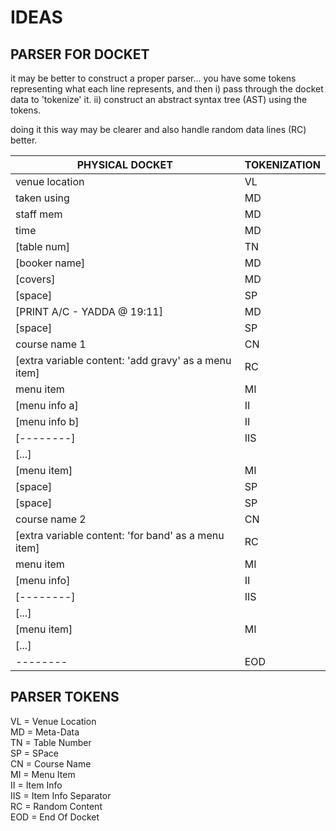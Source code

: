 # IDEAS

## PARSER FOR DOCKET
it may be better to construct a proper parser...
you have some tokens representing what each line represents, and then
i) pass through the docket data to 'tokenize' it.
ii) construct an abstract syntax tree (AST) using the tokens.

doing it this way may be clearer and also handle random data lines (RC) better.


| PHYSICAL DOCKET                                          |  TOKENIZATION  |
|----------------------------------------------------------|----------------|  
|venue location                                            |  VL            | 
|taken using                                               |  MD            |
|staff mem                                                 |  MD            |
|time                                                      |  MD            |
|[table num]                                               |  TN            |
|[booker name]                                             |  MD            |
|[covers]                                                  |  MD            |
|[space]                                                   |  SP            |  
|[PRINT A/C - YADDA @ 19:11]                               |  MD            |
|[space]                                                   |  SP            |
|course name 1                                             |  CN            |
|[extra variable content: 'add gravy' as a menu item]      |  RC            |
|menu item                                                 |  MI            |
|[menu info a]                                             |  II            |
|[menu info b]                                             |  II            |
|[--------]                                                |  IIS           |
|[...]                                                     |                |
|[menu item]                                               |  MI            |
|[space]                                                   |  SP            |
|[space]                                                   |  SP            |
|course name 2                                             |  CN            |
|[extra variable content: 'for band' as a menu item]       |  RC            |
|menu item                                                 |  MI            |
|[menu info]                                               |  II            |
|[--------]                                                |  IIS           |
|[...]                                                     |                | 
|[menu item]                                               |  MI            |
|[...]                                                     |                |
|--------                                                  |  EOD           |
  
## PARSER TOKENS  
VL = Venue Location  
MD = Meta-Data  
TN = Table Number  
SP = SPace  
CN = Course Name  
MI = Menu Item  
II = Item Info  
IIS = Item Info Separator  
RC = Random Content  
EOD = End Of Docket  
